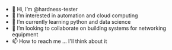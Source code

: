 - 👋 Hi, I’m @hardness-tester
- 👀 I’m interested in automation and cloud computing
- 🌱 I’m currently learning python and data science
- 💞️ I’m looking to collaborate on building systems for networking equipment
- 📫 How to reach me ... I'll think about it

<!---
hardness-tester/hardness-tester is a ✨ special ✨ repository because its `README.md` (this file) appears on your GitHub profile.
You can click the Preview link to take a look at your changes.
--->
